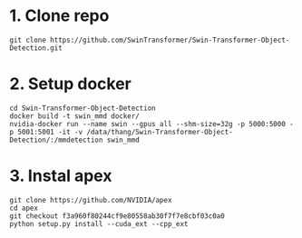 # 1. Clone repo  
`git clone https://github.com/SwinTransformer/Swin-Transformer-Object-Detection.git`
# 2. Setup docker 
```
cd Swin-Transformer-Object-Detection
docker build -t swin_mmd docker/
nvidia-docker run --name swin --gpus all --shm-size=32g -p 5000:5000 -p 5001:5001 -it -v /data/thang/Swin-Transformer-Object-Detection/:/mmdetection swin_mmd 
```
# 3. Instal apex
```
git clone https://github.com/NVIDIA/apex
cd apex
git checkout f3a960f80244cf9e80558ab30f7f7e8cbf03c0a0
python setup.py install --cuda_ext --cpp_ext
```